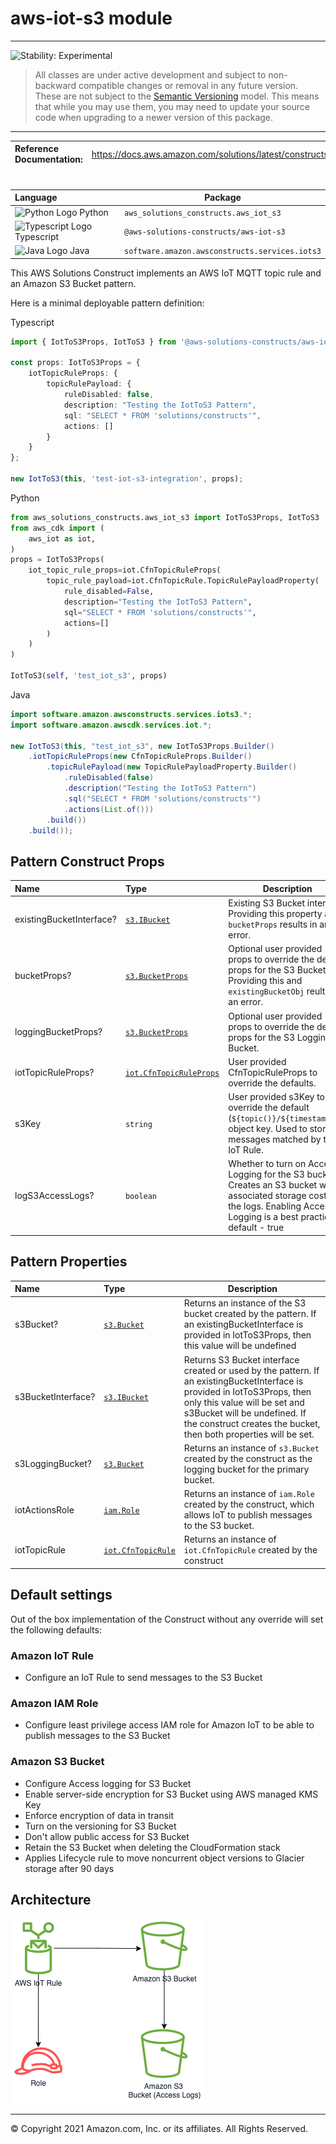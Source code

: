 # aws-iot-s3 module
<!--BEGIN STABILITY BANNER-->

---

![Stability: Experimental](https://img.shields.io/badge/stability-Experimental-important.svg?style=for-the-badge)

> All classes are under active development and subject to non-backward compatible changes or removal in any
> future version. These are not subject to the [Semantic Versioning](https://semver.org/) model.
> This means that while you may use them, you may need to update your source code when upgrading to a newer version of this package.

---
<!--END STABILITY BANNER-->

| **Reference Documentation**:| <span style="font-weight: normal">https://docs.aws.amazon.com/solutions/latest/constructs/</span>|
|:-------------|:-------------|
<div style="height:8px"></div>

| **Language**     | **Package**        |
|:-------------|-----------------|
|![Python Logo](https://docs.aws.amazon.com/cdk/api/latest/img/python32.png) Python|`aws_solutions_constructs.aws_iot_s3`|
|![Typescript Logo](https://docs.aws.amazon.com/cdk/api/latest/img/typescript32.png) Typescript|`@aws-solutions-constructs/aws-iot-s3`|
|![Java Logo](https://docs.aws.amazon.com/cdk/api/latest/img/java32.png) Java|`software.amazon.awsconstructs.services.iots3`|

This AWS Solutions Construct implements an AWS IoT MQTT topic rule and an Amazon S3 Bucket pattern.

Here is a minimal deployable pattern definition:

Typescript
``` typescript
import { IotToS3Props, IotToS3 } from '@aws-solutions-constructs/aws-iot-s3';

const props: IotToS3Props = {
    iotTopicRuleProps: {
        topicRulePayload: {
            ruleDisabled: false,
            description: "Testing the IotToS3 Pattern",
            sql: "SELECT * FROM 'solutions/constructs'",
            actions: []
        }
    }
};

new IotToS3(this, 'test-iot-s3-integration', props);
```

Python
``` python
from aws_solutions_constructs.aws_iot_s3 import IotToS3Props, IotToS3
from aws_cdk import (
    aws_iot as iot,
)
props = IotToS3Props(
    iot_topic_rule_props=iot.CfnTopicRuleProps(
        topic_rule_payload=iot.CfnTopicRule.TopicRulePayloadProperty(
            rule_disabled=False,
            description="Testing the IotToS3 Pattern",
            sql="SELECT * FROM 'solutions/constructs'",
            actions=[]
        )
    )
)

IotToS3(self, 'test_iot_s3', props)

```

Java
``` java
import software.amazon.awsconstructs.services.iots3.*;
import software.amazon.awscdk.services.iot.*;

new IotToS3(this, "test_iot_s3", new IotToS3Props.Builder()
    .iotTopicRuleProps(new CfnTopicRuleProps.Builder()
        .topicRulePayload(new TopicRulePayloadProperty.Builder()
            .ruleDisabled(false)
            .description("Testing the IotToS3 Pattern")
            .sql("SELECT * FROM 'solutions/constructs'")
            .actions(List.of()))
        .build())
    .build());
```
## Pattern Construct Props

| **Name**     | **Type**        | **Description** |
|:-------------|:----------------|-----------------|
|existingBucketInterface?|[`s3.IBucket`](https://docs.aws.amazon.com/cdk/api/latest/docs/@aws-cdk_aws-s3.IBucket.html)|Existing S3 Bucket interface. Providing this property and `bucketProps` results in an error.|
|bucketProps?|[`s3.BucketProps`](https://docs.aws.amazon.com/cdk/api/latest/docs/@aws-cdk_aws-s3.BucketProps.html)|Optional user provided props to override the default props for the S3 Bucket. Providing this and `existingBucketObj` reults in an error.|
|loggingBucketProps?|[`s3.BucketProps`](https://docs.aws.amazon.com/cdk/api/latest/docs/@aws-cdk_aws-s3.BucketProps.html)|Optional user provided props to override the default props for the S3 Logging Bucket.|
|iotTopicRuleProps?|[`iot.CfnTopicRuleProps`](https://docs.aws.amazon.com/cdk/api/latest/docs/@aws-cdk_aws-iot.CfnTopicRuleProps.html)|User provided CfnTopicRuleProps to override the defaults.|
|s3Key|`string`|User provided s3Key to override the default (`${topic()}/${timestamp()}`) object key. Used to store messages matched by the IoT Rule.|
|logS3AccessLogs?|`boolean`|Whether to turn on Access Logging for the S3 bucket. Creates an S3 bucket with associated storage costs for the logs. Enabling Access Logging is a best practice. default - true|

## Pattern Properties

| **Name**     | **Type**        | **Description** |
|:-------------|:----------------|-----------------|
|s3Bucket?|[`s3.Bucket`](https://docs.aws.amazon.com/cdk/api/latest/docs/@aws-cdk_aws-s3.Bucket.html)|Returns an instance of the S3 bucket created by the pattern. If an existingBucketInterface is provided in IotToS3Props, then this value will be undefined|
|s3BucketInterface?|[`s3.IBucket`](https://docs.aws.amazon.com/cdk/api/latest/docs/@aws-cdk_aws-s3.IBucket.html)|Returns S3 Bucket interface created or used by the pattern. If an existingBucketInterface is provided in IotToS3Props, then only this value will be set and s3Bucket will be undefined. If the construct creates the bucket, then both properties will be set.|
|s3LoggingBucket?|[`s3.Bucket`](https://docs.aws.amazon.com/cdk/api/latest/docs/@aws-cdk_aws-s3.Bucket.html)|Returns an instance of `s3.Bucket` created by the construct as the logging bucket for the primary bucket.|
|iotActionsRole|[`iam.Role`](https://docs.aws.amazon.com/cdk/api/latest/docs/@aws-cdk_aws-iam.Role.html)|Returns an instance of `iam.Role` created by the construct, which allows IoT to publish messages to the S3 bucket.|
|iotTopicRule|[`iot.CfnTopicRule`](https://docs.aws.amazon.com/cdk/api/latest/docs/@aws-cdk_aws-iot.CfnTopicRule.html)|Returns an instance of `iot.CfnTopicRule` created by the construct|

## Default settings

Out of the box implementation of the Construct without any override will set the following defaults:

### Amazon IoT Rule

* Configure an IoT Rule to send messages to the S3 Bucket

### Amazon IAM Role

* Configure least privilege access IAM role for Amazon IoT to be able to publish messages to the S3 Bucket

### Amazon S3 Bucket

* Configure Access logging for S3 Bucket
* Enable server-side encryption for S3 Bucket using AWS managed KMS Key
* Enforce encryption of data in transit
* Turn on the versioning for S3 Bucket
* Don't allow public access for S3 Bucket
* Retain the S3 Bucket when deleting the CloudFormation stack
* Applies Lifecycle rule to move noncurrent object versions to Glacier storage after 90 days

## Architecture

![Architecture Diagram](architecture.png)

---
&copy; Copyright 2021 Amazon.com, Inc. or its affiliates. All Rights Reserved.
